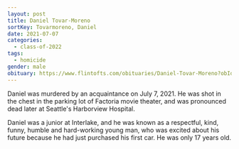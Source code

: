 ```yaml
---
layout: post
title: Daniel Tovar-Moreno
sortKey: Tovarmoreno, Daniel
date: 2021-07-07
categories:
  - class-of-2022
tags:
  - homicide
gender: male
obituary: https://www.flintofts.com/obituaries/Daniel-Tovar-Moreno?obId=21703866
---
```

Daniel was murdered by an acquaintance on July 7, 2021. He was shot in the chest in the parking lot of Factoria movie theater, and was pronounced dead later at Seattle's Harborview Hospital.

Daniel was a junior at Interlake, and he was known as a respectful, kind, funny, humble and hard-working young man, who was excited about his future because he had just purchased his first car. He was only 17 years old.